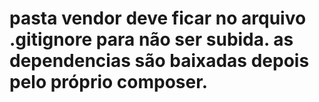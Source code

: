 # pasta vendor deve ficar no arquivo .gitignore para não ser subida. as dependencias são baixadas depois pelo próprio composer.
